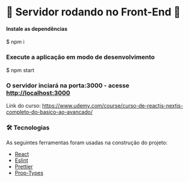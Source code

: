 # 🎲 Servidor rodando no Front-End 🎲

#### Instale as dependências
 $ npm i

### Execute a aplicação em modo de desenvolvimento
 $ npm start

### O servidor inciará na porta:3000 - acesse <http://localhost:3000>

Link do curso: <https://www.udemy.com/course/curso-de-reactjs-nextjs-completo-do-basico-ao-avancado/>

### 🛠 Tecnologias

As seguintes ferramentas foram usadas na construção do projeto:

- [React](https://pt-br.reactjs.org/)
- [Eslint](https://eslint.org/)
- [Prettier](https://prettier.io/)
- [Prop-Types](https://www.npmjs.com/package/prop-types)

